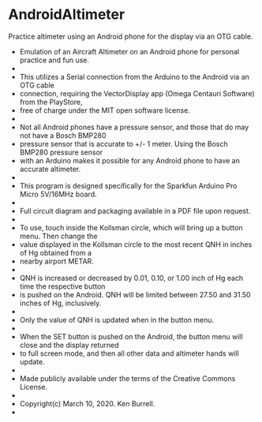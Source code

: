 # AndroidAltimeter
Practice altimeter using an Android phone for the display via an OTG cable.

 *  Emulation of an Aircraft Altimeter on an Android phone for personal practice and fun use.
 *   
 *  This utilizes a Serial connection from the Arduino to the Android via an OTG cable
 *  connection, requiring the VectorDisplay app (Omega Centauri Software) from the PlayStore, 
 *  free of charge under the MIT open software license.
 *   
 *  Not all Android phones have a pressure sensor, and those that do may not have a Bosch BMP280
 *  pressure sensor that is accurate to +/- 1 meter.  Using the Bosch BMP280 pressure sensor
 *  with an Arduino makes it possible for any Android phone to have an accurate altimeter.
 *   
 *  This program is designed specifically for the Sparkfun Arduino Pro Micro 5V/16MHz board.
 *
 *  Full circuit diagram and packaging available in a PDF file upon request.
 *  
 *  To use, touch inside the Kollsman circle, which will bring up a button menu. Then change the
 *  value displayed in the Kollsman circle to the most recent QNH in inches of Hg obtained from a 
 *  nearby airport METAR.
 *  
 *  QNH is increased or decreased by 0.01, 0.10, or 1.00 inch of Hg each time the respective  button
 *  is pushed on the Android.  QNH will be limited between 27.50 and 31.50 inches of Hg, inclusively.
 *  
 *  Only the value of QNH is updated when in the button menu.
 *
 *  When the SET button is pushed on the Android, the button menu will close and the display returned
 *  to full screen mode, and then all other data and altimeter hands will update.
 *  
 *  Made publicly available under the terms of the Creative Commons License.
 *  
 *  Copyright(c) March 10, 2020.  Ken Burrell.
 *

